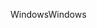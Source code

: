 <span data-ttu-id="2b112-101">Windows</span><span class="sxs-lookup"><span data-stu-id="2b112-101">Windows</span></span>
